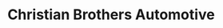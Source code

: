 ---
title: "Christian Brothers Automotive"
url: /loveland/christian-brothers-automotive/
shop: Autowerkstatt
---